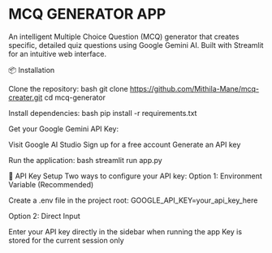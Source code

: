 # MCQ GENERATOR APP
An intelligent Multiple Choice Question (MCQ) generator that creates specific, detailed quiz questions using Google Gemini AI. Built with Streamlit for an intuitive web interface.

📦 Installation

Clone the repository:
bash git clone https://github.com/Mithila-Mane/mcq-creater.git
cd mcq-generator

Install dependencies:
bash pip install -r requirements.txt

Get your Google Gemini API Key:

Visit Google AI Studio
Sign up for a free account
Generate an API key


Run the application:
bash streamlit run app.py


🔑 API Key Setup
Two ways to configure your API key:
Option 1: Environment Variable (Recommended)

Create a .env file in the project root:
GOOGLE_API_KEY=your_api_key_here


Option 2: Direct Input

Enter your API key directly in the sidebar when running the app
Key is stored for the current session only
